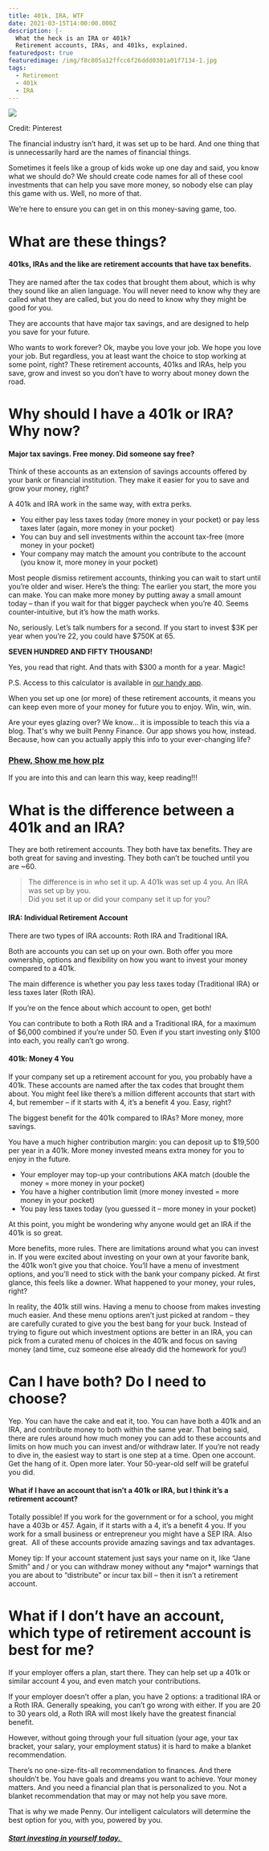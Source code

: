 ```yaml
---
title: 401k, IRA, WTF
date: 2021-03-15T14:00:00.000Z
description: |-
  What the heck is an IRA or 401k?
  Retirement accounts, IRAs, and 401ks, explained.
featuredpost: true
featuredimage: /img/f8c805a12ffcc6f26ddd0301a01f7134-1.jpg
tags:
  - Retirement
  - 401k
  - IRA
---
```

![](/img/f8c805a12ffcc6f26ddd0301a01f7134-1.jpg)

Credit: Pinterest

The financial industry isn’t hard, it was set up to be hard. And one thing that is unnecessarily hard are the names of financial things.

Sometimes it feels like a group of kids woke up one day and said, you know what we should do? We should create code names for all of these cool investments that can help you save more money, so nobody else can play this game with us. Well, no more of that.

We’re here to ensure you can get in on this money-saving game, too.

# What are these things?

#### 401ks, IRAs and the like are retirement accounts that have tax benefits.

They are named after the tax codes that brought them about, which is why they sound like an alien language. You will never need to know why they are called what they are called, but you do need to know why they might be good for you.

They are accounts that have major tax savings, and are designed to help you save for your future. 

Who wants to work forever? Ok, maybe you love your job. We hope you love your job. But regardless, you at least want the choice to stop working at some point, right? These retirement accounts, 401ks and IRAs, help you save, grow and invest so you don’t have to worry about money down the road.

# Why should I have a 401k or IRA? Why now?

#### Major tax savings. Free money. Did someone say free?

Think of these accounts as an extension of savings accounts offered by your bank or financial institution. They make it easier for you to save and grow your money, right?

A 401k and IRA work in the same way, with extra perks.

* You either pay less taxes today (more money in your pocket) or pay less taxes later (again, more money in your pocket)
* You can buy and sell investments within the account tax-free (more money in your pocket)
* Your company may match the amount you contribute to the account (you know it, more money in your pocket)

Most people dismiss retirement accounts, thinking you can wait to start until you’re older and wiser. Here’s the thing: The earlier you start, the more you can make. You can make more money by putting away a small amount today – than if you wait for that bigger paycheck when you’re 40. Seems counter-intuitive, but it’s how the math works. 

No, seriously. Let’s talk numbers for a second. If you start to invest $3K per year when you’re 22, you could have $750K at 65. 

**SEVEN HUNDRED AND FIFTY THOUSAND!**

Yes, you read that right. And thats with $300 a month for a year. Magic!

P.S. Access to this calculator is available in [our handy app](www.penny-finance.com). 

When you set up one (or more) of these retirement accounts, it means you can keep even more of your money for future you to enjoy. Win, win, win.

Are your eyes glazing over? We know... it is impossible to teach this via a blog. That's why we built Penny Finance. Our app shows you how, instead. Because, how can you actually apply this info to your ever-changing life? 

### [Phew, Show me how plz ](www.penny-finance.com/quiz)

If you are into this and can learn this way, keep reading!!! 

# What is the difference between a 401k and an IRA?

They are both retirement accounts. They both have tax benefits. They are both great for saving and investing. They both can’t be touched until you are ~60.

> The difference is in who set it up. A 401k was set up 4 you. An IRA was set up by you.\
> Did you set it up or did your company set it up for you?

#### IRA: Individual Retirement Account

There are two types of IRA accounts: Roth IRA and Traditional IRA.

Both are accounts you can set up on your own. Both offer you more ownership, options and flexibility on how you want to invest your money compared to a 401k.

The main difference is whether you pay less taxes today (Traditional IRA) or less taxes later (Roth IRA).

If you’re on the fence about which account to open, get both!

You can contribute to both a Roth IRA and a Traditional IRA, for a maximum of $6,000 combined if you’re under 50. Even if you start investing only $100 into each, you really can’t go wrong.

#### 401k: Money 4 You

If your company set up a retirement account for you, you probably have a 401k. These accounts are named after the tax codes that brought them about. You might feel like there’s a million different accounts that start with 4, but remember – if it starts with 4, it’s a benefit 4 you. Easy, right?

The biggest benefit for the 401k compared to IRAs? More money, more savings. 

You have a much higher contribution margin: you can deposit up to $19,500 per year in a 401k. More money invested means extra money for you to enjoy in the future.

* Your employer may top-up your contributions AKA match (double the money = more money in your pocket)
* You have a higher contribution limit (more money invested = more money in your pocket)
* You pay less taxes today (you guessed it – more money in your pocket)

At this point, you might be wondering why anyone would get an IRA if the 401k is so great.

More benefits, more rules. There are limitations around what you can invest in. If you were excited about investing on your own at your favorite bank, the 401k won’t give you that choice. You’ll have a menu of investment options, and you’ll need to stick with the bank your company picked. At first glance, this feels like a downer. What happened to your money, your rules, right? 

In reality, the 401k still wins. Having a menu to choose from makes investing much easier. And these menu options aren’t just picked at random – they are carefully curated to give you the best bang for your buck. Instead of trying to figure out which investment options are better in an IRA, you can pick from a curated menu of choices in the 401k and focus on saving money (and time, cuz someone else already did the homework for you!) 

# Can I have both? Do I need to choose?

Yep. You can have the cake and eat it, too. You can have both a 401k and an IRA, and contribute money to both within the same year. That being said, there are rules around how much money you can add to these accounts and limits on how much you can invest and/or withdraw later. If you’re not ready to dive in, the easiest way to start is one step at a time. Open one account. Get the hang of it. Open more later. Your 50-year-old self will be grateful you did.

#### What if I have an account that isn’t a 401k or IRA, but I think it’s a retirement account?

Totally possible! If you work for the government or for a school, you might have a 403b or 457. Again, if it starts with a 4, it’s a benefit 4 you. If you work for a small business or entrepreneur you might have a SEP IRA. Also great.  All of these accounts provide amazing savings and tax advantages.

Money tip: If your account statement just says your name on it, like “Jane Smith” and / or you can withdraw money without any \*major\* warnings that you are about to “distribute” or incur tax bill – then it isn’t a retirement account.

# What if I don’t have an account, which type of retirement account is best for me?

If your employer offers a plan, start there. They can help set up a 401k or similar account 4 you, and even match your contributions.

If your employer doesn’t offer a plan, you have 2 options: a traditional IRA or a Roth IRA. Generally speaking, you can’t go wrong with either. If you are 20 to 30 years old, a Roth IRA will most likely have the greatest financial benefit.

However, without going through your full situation (your age, your tax bracket, your salary, your employment status) it is hard to make a blanket recommendation.

There’s no one-size-fits-all recommendation to finances. And there shouldn’t be. You have goals and dreams you want to achieve. Your money matters. And you need a financial plan that is personalized to you. Not a blanket recommendation that may or may not help you save more.

That is why we made Penny. Our intelligent calculators will determine the best option for you, with you, powered by you. 

##### [Start investing in yourself today. ](www.penny-finance.com)